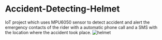 # Accident-Detecting-Helmet
IoT project which uses MPU6050 sensor to detect accident and alert the emergency contacts of the rider with a automatic phone call and a SMS with the location where the accident took place.
![helmet](https://user-images.githubusercontent.com/79532738/231162091-a66a84b2-0f36-41a5-89b4-a498d2e03f88.jpg)
